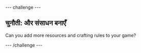 \--- challenge \---

## चुनौती: और संसाधन बनाएँ

Can you add more resources and crafting rules to your game?

\--- /challenge \---